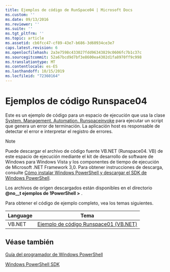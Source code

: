 ```yaml
---
title: Ejemplos de código de RunSpace04 | Microsoft Docs
ms.custom: ''
ms.date: 09/13/2016
ms.reviewer: ''
ms.suite: ''
ms.tgt_pltfrm: ''
ms.topic: article
ms.assetid: cb6fcc47-cf89-43e7-b686-3d60934ce3e7
caps.latest.revision: 6
ms.openlocfilehash: 2a3e7598c433027fdd96343829c0606fc7b1c37c
ms.sourcegitcommit: 52a67bcd9d7bf3e8600ea4302d1fa8970ff9c998
ms.translationtype: MT
ms.contentlocale: es-ES
ms.lasthandoff: 10/15/2019
ms.locfileid: "72360164"
---
```

# <a name="runspace04-code-samples"></a>Ejemplos de código Runspace04

Este es un ejemplo de código para un espacio de ejecución que usa la clase [System. Management. Automation. Runspaceinvoke](/dotnet/api/System.Management.Automation.RunspaceInvoke) para ejecutar un script que genera un error de terminación. La aplicación host es responsable de detectar el error e interpretar el registro de errores.

> [!NOTE]
> Puede descargar el archivo de código fuente VB.NET (Runspace04. VB) de este espacio de ejecución mediante el kit de desarrollo de software de Windows para Windows Vista y los componentes de tiempo de ejecución de Microsoft .NET Framework 3,0. Para obtener instrucciones de descarga, consulte [Cómo instalar Windows PowerShell y descargar el SDK de Windows PowerShell](/powershell/developer/installing-the-windows-powershell-sdk).
>
> Los archivos de origen descargados están disponibles en el directorio **@no__t ejemplos de 1PowerShell >** .

Para obtener el código de ejemplo completo, vea los temas siguientes.

|Language|Tema|
|--------------|-----------|
|VB.NET|[Ejemplo de código Runspace01 (VB.NET)](./runspace01-vb-net-code-sample.md)|

## <a name="see-also"></a>Véase también

[Guía del programador de Windows PowerShell](./windows-powershell-programmer-s-guide.md)

[Windows PowerShell SDK](../windows-powershell-reference.md)